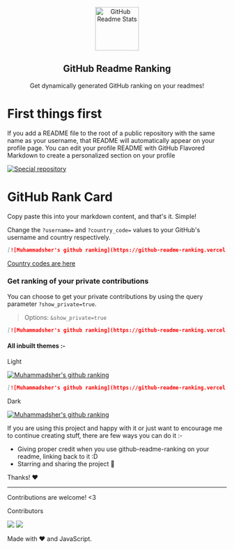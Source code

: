 <p align="center">
 <img width="100px" src="https://res.cloudinary.com/anuraghazra/image/upload/v1594908242/logo_ccswme.svg" align="center" alt="GitHub Readme Stats" />
 <h2 align="center">GitHub Readme Ranking</h2>
 <p align="center">Get dynamically generated GitHub ranking on your readmes!</p>
</p>

# First things first

If you add a README file to the root of a public repository with the same name as your username, that README will automatically appear on your profile page. You can edit your profile README with GitHub Flavored Markdown to create a personalized section on your profile

<a href="https://docs.github.com/en/github/creating-cloning-and-archiving-repositories/about-readmes">
 <img src="https://docs.github.com/assets/images/help/repository/username-repo-with-readme.png" align="center" alt="Special repository" />
</a>

# GitHub Rank Card

Copy paste this into your markdown content, and that's it. Simple!

Change the `?username=` and `?country_code=` values to your GitHub's username and country respectively.

```md
[![Muhammadsher's github ranking](https://github-readme-ranking.vercel.app/api/rank?username=Muhammadsher&country_code=uzbekistan)](https://github.com/Muhammadsher/github-readme-ranking)
```

[Country codes are here](./src/countries.md)

### Get ranking of your private contributions

You can choose to get your private contributions by using the query parameter `?show_private=true`.

> Options: `&show_private=true`

```md
[![Muhammadsher's github ranking](https://github-readme-ranking.vercel.app/api/rank?username=Muhammadsher&country_code=uzbekistan&show_private=true)](https://github.com/Muhammadsher/github-readme-ranking)
```

#### All inbuilt themes :-

Light

[![Muhammadsher's github ranking](https://github-readme-ranking.vercel.app/api/rank?username=Muhammadsher&country_code=uzbekistan&show_private=true)](https://github.com/Muhammadsher/github-readme-ranking)


```md
[![Muhammadsher's github ranking](https://github-readme-ranking.vercel.app/api/rank?username=boxa-developer&country_code=uzbekistan&theme=dark)](https://github.com/Muhammadsher/github-readme-ranking)
```

Dark

[![Muhammadsher's github ranking](https://github-readme-ranking.vercel.app/api/rank?username=boxa-developer&country_code=uzbekistan&theme=dark)](https://github.com/Muhammadsher/github-readme-ranking)

If you are using this project and happy with it or just want to encourage me to continue creating stuff, there are few ways you can do it :-

- Giving proper credit when you use github-readme-ranking on your readme, linking back to it :D
- Starring and sharing the project :rocket:

Thanks! :heart:

---

Contributions are welcome! <3

Contributors

[![](https://github.com/Muhammadsher.png?size=50)](https://github.com/Muhammadsher)
[![](https://github.com/boxa-developer.png?size=50)](https://github.com/boxa-developer)

Made with :heart: and JavaScript.
